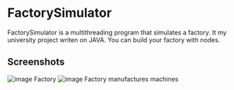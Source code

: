 # FactorySimulator
FactorySimulator is a multithreading program that simulates a factory. It my university project writen on JAVA.
You can build your factory with nodes.
## Screenshots
![image](https://user-images.githubusercontent.com/90569114/198544157-a393335c-e9de-4609-bb34-7cd7e0d83629.png)
Factory
![image](https://user-images.githubusercontent.com/90569114/198544462-61e09860-d972-4a6a-8319-5893d755c316.png)
Factory manufactures machines
